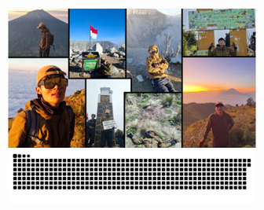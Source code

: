 ![HOBI AING](https://github.com/zidanearyasyifakurniawan/zidanearyasyifakurniawan/blob/5a22a05fc6e71632f610c17c18dae13c508695ec/WhatsApp%20Image%202025-09-29%20at%2011.45.06.jpeg)
![Snake animation](https://raw.githubusercontent.com/zidanearyasyifakurniawan/zidanearyasyifakurniawan/output/snake.svg)
